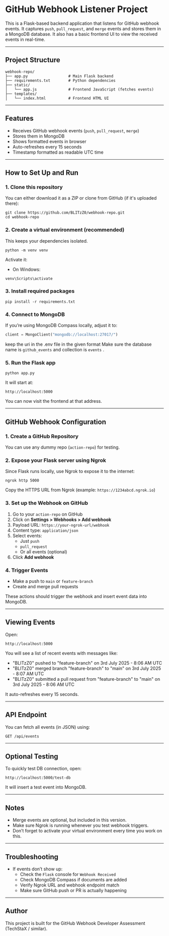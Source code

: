 # GitHub Webhook Listener Project

This is a Flask-based backend application that listens for GitHub webhook events. It captures `push`, `pull_request`, and `merge` events and stores them in a MongoDB database. It also has a basic frontend UI to view the received events in real-time.

---

## Project Structure

```
webhook-repo/
├── app.py                  # Main Flask backend
├── requirements.txt        # Python dependencies
├── static/
│   └── app.js              # Frontend JavaScript (fetches events)
├── templates/
│   └── index.html          # Frontend HTML UI
```

---

## Features

- Receives GitHub webhook events (`push`, `pull_request`, `merge`)
- Stores them in MongoDB
- Shows formatted events in browser
- Auto-refreshes every 15 seconds
- Timestamp formatted as readable UTC time

---

## How to Set Up and Run

### 1. Clone this repository

You can either download it as a ZIP or clone from GitHub (if it's uploaded there):

```
git clone https://github.com/BLITzZ0/webhook-repo.git
cd webhook-repo
```

### 2. Create a virtual environment (recommended)

This keeps your dependencies isolated.

```
python -m venv venv
```

Activate it:

- On Windows:
```
venv\Scripts\activate
```

### 3. Install required packages

```
pip install -r requirements.txt
```

### 4. Connect to MongoDB

If you’re using MongoDB Compass locally, adjust it to:

```python
client = MongoClient("mongodb://localhost:27017/")
```
keep the uri in the .env file in the given format
Make sure the database name is `github_events` and collection is `events` .

### 5. Run the Flask app

```
python app.py
```

It will start at:

```
http://localhost:5000
```

You can now visit the frontend at that address.

---

## GitHub Webhook Configuration

### 1. Create a GitHub Repository

You can use any dummy repo (`action-repo`) for testing.

### 2. Expose your Flask server using Ngrok

Since Flask runs locally, use Ngrok to expose it to the internet:

```
ngrok http 5000
```

Copy the HTTPS URL from Ngrok (example: `https://1234abcd.ngrok.io`)

### 3. Set up the Webhook on GitHub

1. Go to your `action-repo` on GitHub
2. Click on **Settings > Webhooks > Add webhook**
3. Payload URL: `https://your-ngrok-url/webhook`
4. Content type: `application/json`
5. Select events:
   - Just `push`
   - `pull_request`
   - Or all events (optional)
6. Click **Add webhook**

### 4. Trigger Events

- Make a push to `main` or `feature-branch`
- Create and merge pull requests

These actions should trigger the webhook and insert event data into MongoDB.

---

## Viewing Events

Open:

```
http://localhost:5000
```

You will see a list of recent events with messages like:

- "BLITzZ0" pushed to "feature-branch" on 3rd July 2025 - 8:06 AM UTC
- "BLITzZ0" merged branch "feature-branch" to "main" on 3rd July 2025 - 8:07 AM UTC
- "BLITzZ0" submitted a pull request from "feature-branch" to "main" on 3rd July 2025 - 8:06 AM UTC

It auto-refreshes every 15 seconds.

---

## API Endpoint

You can fetch all events (in JSON) using:

```
GET /api/events
```

---

## Optional Testing

To quickly test DB connection, open:

```
http://localhost:5000/test-db
```

It will insert a test event into MongoDB.

---

## Notes

- Merge events are optional, but included in this version.
- Make sure Ngrok is running whenever you test webhook triggers.
- Don’t forget to activate your virtual environment every time you work on this.

---

## Troubleshooting

- If events don’t show up:
  - Check the `Flask` console for `Webhook Received`
  - Check MongoDB Compass if documents are added
  - Verify Ngrok URL and webhook endpoint match
  - Make sure GitHub push or PR is actually happening

---

## Author

This project is built for the GitHub Webhook Developer Assessment (TechStaX / similar).
